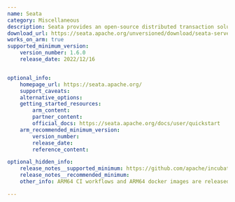 ```yaml
---
name: Seata
category: Miscellaneous
description: Seata provides an open-source distributed transaction solution for delivering high performance and easy to use distributed transaction services under a microservices architecture.
download_url: https://seata.apache.org/unversioned/download/seata-server
works_on_arm: true
supported_minimum_version:
    version_number: 1.6.0
    release_date: 2022/12/16


optional_info:
    homepage_url: https://seata.apache.org/
    support_caveats:
    alternative_options:
    getting_started_resources:
        arm_content:
        partner_content:
        official_docs: https://seata.apache.org/docs/user/quickstart
    arm_recommended_minimum_version:
        version_number:
        release_date:
        reference_content:

optional_hidden_info:
    release_notes__supported_minimum: https://github.com/apache/incubator-seata/releases/tag/v1.6.0
    release_notes__recommended_minimum:
    other_info: ARM64 CI workflows and ARM64 docker images are released in version 1.6.0

---
```

